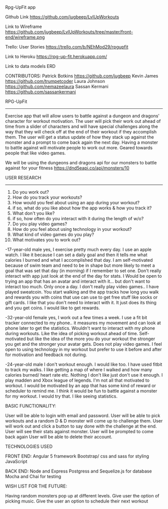Rpg-UpFit app

Github Link
https://github.com/jugbeep/LvlUpWorkouts

Link to Wireframe
https://github.com/jugbeep/LvlUpWorkouts/tree/master/front-end/wireframe.png

Trello: User Stories
https://trello.com/b/NEhMod29/rpgupfit

Link to Heroku
https://rpg-up-fit.herokuapp.com/

Link to data models ERD

CONTRIBUTORS: 
Patrick Botkins https://github.com/jugbeep
Kevin James https://github.com/trumpetcoder
Laura Johnson https://github.com/nemazeelaura
Sassan Kermani https://github.com/sassankermani

RPG-UpFit
*****************************************************************************

Exercise app that will allow users to battle against a dungeon and dragons' character for workout motivation. The user will pick their work out ahead of time from a slider of characters and will have special challenges along the way that they will check off at the end of their workout if they accomplish them. The user will get a status update of how they stack up against the monster and a prompt to come back again the next day. Having a monster to battle against will motivate people to work out more. Geared towards people that like video games.

We will be using the dungeons and dragons api for our monsters to battle against for your fitness
https://dnd5eapi.co/api/monsters/10

USER RESEARCH
****************************************************************************
1. Do you work out?
2. How do you track your workouts?
3. How would you feel about using an app during your workout?
4. if so, what do you like about how the app works & how you track it?
5. What don't you like?
6. if so, how often do you interact with it during the length of w/o?
7. Do you play video games?
8. How do you feel about using technology in your workout?
9. What kind of video games do you play?
10. What motivates you to work out?

 -17-year-old male
  yes, I exercise pretty much every day.
  I use an apple watch. I like it because I can set a daily goal and then it tells me what calories I burned and what I accomplished that day.
  I am self-motivated because of swim team and need to be in shape but more likely to meet a goal that was set that day (in morning) if I remember to set one.
  Don't really interact with app just look at the end of the day for stats.
  I Would be open to trying an app that has an avatar and interact with it... but don't want to interact too much. Only once a day.
  I don't really play video games.. I have played sweatcoin. You start walking and the app tracks how long you walk and rewards you with coins that use can use to get free stuff like socks or gift cards. I like that you don't need to interact with it. It just does its thing and you get coins. 
  I would like to get rewards. 

  -32-year-old female
  yes, I work out a few times a week.
  I use a fit bit tracker connected to my phone.. it measures my movement and can look at phone later to get the statistics.
  Wouldn't want to interact with my phone during workouts. Like the idea of picking workout ahead of time.
  Self-motivated but like the idea of the more you do your workout the stronger you get and the stronger your avatar gets.
  Does not play video games.
  I feel open to using technology in my workout but prefer to use it before and after for motivation and feedback not during.

  -24-year-old male
  I don't workout enough. I would like too.
  I have used fitbit to track my walks.
  I like getting a map of where I walked and how many calories burned/ heart rate etc.
  Nothing I don't like just don't use it enough.
  I play madden and Xbox league of legends.
  I'm not all that motivated to workout. I would be motivated by an app that has some kind of reward or scheduler to remind me.
  I think it would be fun to battle against a monster for my workout. I would try that.
  I like seeing statistics.


BASIC FUNCTIONALITY:

User will be able to login with email and password.
User will be able to pick workouts and a random D & D monster will come up to challenge them.
User will work out and click a button to say done with the challenge at the end.
User will see their stats against monster.
User will be prompted to come back again 
User will be able to delete their account.


TECHNOLOGIES USED

FRONT END:
Angular 5 framework
Bootstrap/ css and sass for styling
JavaScript

BACK END:
Node and Express
Postgress and Sequelize.js for database
Mocha and Chai for testing


WISH LIST FOR THE FUTURE:

Having random monsters pop up at different levels. Give user the option of picking music.
Give the user an option to schedule their next workout
